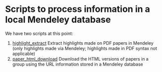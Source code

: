 # Scripts to process information in a local Mendeley database

We have two scripts at this point: 
1. [highlight_extract](https://github.com/forrestbao/autoscholar/tree/mendeley/mendeley/highlight_extract) Extract highlights made on PDF papers in Mendeley (only highlights made via Mendeley; highlights made in PDF syntax not applicable)
2. [paper_html_download](https://github.com/forrestbao/autoscholar/tree/mendeley/mendeley/paper_html_download) Download the HTML versions of papers in a group using the URL information stored in a Mendeley database

